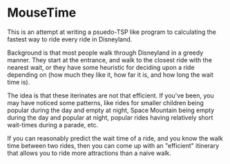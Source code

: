# MouseTime 

This is an attempt at writing a psuedo-TSP like program to calculating the fastest way to ride every ride in Disneyland.

Background is that most people walk through Disneyland in a greedy manner. They start at the entrance, and walk to the closest ride with the nearest wait, or they have some heuristic for deciding upon a ride depending on (how much they like it, how far it is, and how long the wait time is).

The idea is that these iterinates are not that efficient. If you've been, you may have noticed some patterns, like rides for smaller children being popular during the day and empty at night, Space Mountain being empty during the day and popular at night, popular rides having relatively short wait-times during a parade, etc.

If you can reasonably predict the wait time of a ride, and you know the walk time between two rides, then you can come up with an "efficient" itinerary that allows you to ride more attractions than a naive walk.


